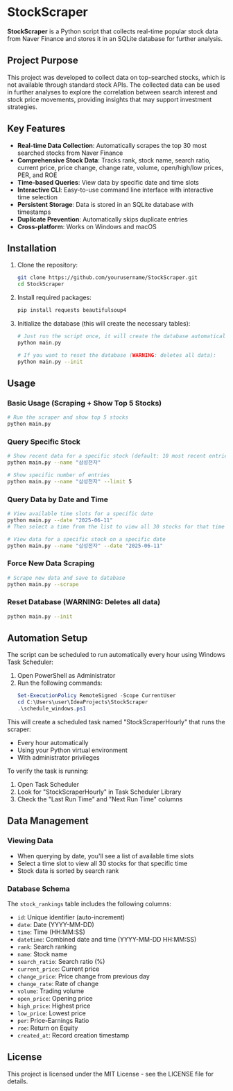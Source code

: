 # StockScraper

**StockScraper** is a Python script that collects real-time popular stock data from Naver Finance and stores it in an SQLite database for further analysis.

## Project Purpose
This project was developed to collect data on top-searched stocks, which is not available through standard stock APIs. The collected data can be used in further analyses to explore the correlation between search interest and stock price movements, providing insights that may support investment strategies.

## Key Features
- **Real-time Data Collection**: Automatically scrapes the top 30 most searched stocks from Naver Finance
- **Comprehensive Stock Data**: Tracks rank, stock name, search ratio, current price, price change, change rate, volume, open/high/low prices, PER, and ROE
- **Time-based Queries**: View data by specific date and time slots
- **Interactive CLI**: Easy-to-use command line interface with interactive time selection
- **Persistent Storage**: Data is stored in an SQLite database with timestamps
- **Duplicate Prevention**: Automatically skips duplicate entries
- **Cross-platform**: Works on Windows and macOS

## Installation

1. Clone the repository:
   ```bash
   git clone https://github.com/yourusername/StockScraper.git
   cd StockScraper
   ```

2. Install required packages:
   ```bash
   pip install requests beautifulsoup4
   ```

3. Initialize the database (this will create the necessary tables):
   ```bash
   # Just run the script once, it will create the database automatically
   python main.py
   
   # If you want to reset the database (WARNING: deletes all data):
   python main.py --init
   ```

## Usage

### Basic Usage (Scraping + Show Top 5 Stocks)
```bash
# Run the scraper and show top 5 stocks
python main.py
```

### Query Specific Stock
```bash
# Show recent data for a specific stock (default: 10 most recent entries)
python main.py --name "삼성전자"

# Show specific number of entries
python main.py --name "삼성전자" --limit 5
```

### Query Data by Date and Time
```bash
# View available time slots for a specific date
python main.py --date "2025-06-11"
# Then select a time from the list to view all 30 stocks for that time

# View data for a specific stock on a specific date
python main.py --name "삼성전자" --date "2025-06-11"
```

### Force New Data Scraping
```bash
# Scrape new data and save to database
python main.py --scrape
```

### Reset Database (WARNING: Deletes all data)
```bash
python main.py --init
```

## Automation Setup

The script can be scheduled to run automatically every hour using Windows Task Scheduler:

1. Open PowerShell as Administrator
2. Run the following commands:
   ```powershell
   Set-ExecutionPolicy RemoteSigned -Scope CurrentUser
   cd C:\Users\user\IdeaProjects\StockScraper
   .\schedule_windows.ps1
   ```

This will create a scheduled task named "StockScraperHourly" that runs the scraper:
- Every hour automatically
- Using your Python virtual environment
- With administrator privileges

To verify the task is running:
1. Open Task Scheduler
2. Look for "StockScraperHourly" in Task Scheduler Library
3. Check the "Last Run Time" and "Next Run Time" columns


## Data Management

### Viewing Data
- When querying by date, you'll see a list of available time slots
- Select a time slot to view all 30 stocks for that specific time
- Stock data is sorted by search rank

### Database Schema
The `stock_rankings` table includes the following columns:

- `id`: Unique identifier (auto-increment)
- `date`: Date (YYYY-MM-DD)
- `time`: Time (HH:MM:SS)
- `datetime`: Combined date and time (YYYY-MM-DD HH:MM:SS)
- `rank`: Search ranking
- `name`: Stock name
- `search_ratio`: Search ratio (%)
- `current_price`: Current price
- `change_price`: Price change from previous day
- `change_rate`: Rate of change
- `volume`: Trading volume
- `open_price`: Opening price
- `high_price`: Highest price
- `low_price`: Lowest price
- `per`: Price-Earnings Ratio
- `roe`: Return on Equity
- `created_at`: Record creation timestamp

## License

This project is licensed under the MIT License - see the LICENSE file for details.
